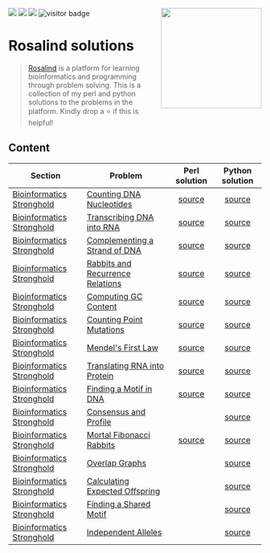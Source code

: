 <img src="https://img.shields.io/badge/Language-Perl-blue.svg" style="zoom:100%;" /> <img src="https://img.shields.io/badge/Language-Python-yellow.svg" style="zoom:100%;" /> <img src="https://img.shields.io/badge/Total_Solved-15-brightgreen.svg" style="zoom:100%;" /> <img src="https://visitor-badge.glitch.me/badge?page_id=carlga.rosalind-solutions&right_color=red&left_text=Total%20Visits" alt="visitor badge"/>
<img src="http://rosalind.info/static/img/logo.png?v=1560257990"  width=200 align="right">

# Rosalind solutions

> [Rosalind](http://rosalind.info/about/) is a platform for learning bioinformatics and programming through problem solving.
> This is a collection of my perl and python solutions to the problems in the platform. 
> Kindly drop a :star: if this is helpful!


## Content

| Section                                                               | Problem                                                                | Perl solution                                                                                                                        | Python solution                                                                                                                      |
|-----------------------------------------------------------------------|------------------------------------------------------------------------|:------------------------------------------------------------------------------------------------------------------------------------:|:------------------------------------------------------------------------------------------------------------------------------------:|
| [Bioinformatics Stronghold](http://rosalind.info/problems/list-view/) | [Counting DNA Nucleotides](http://rosalind.info/problems/dna/)         | [source](https://github.com/carlga/rosalind-solutions/blob/main/Bioinformatics%20Stronghold/001_Counting_DNA_Nucleotides.pl)         | [source](https://github.com/carlga/rosalind-solutions/blob/main/Bioinformatics%20Stronghold/001_Counting_DNA_Nucleotides.py)         |
| [Bioinformatics Stronghold](http://rosalind.info/problems/list-view/) | [Transcribing DNA into RNA](http://rosalind.info/problems/rna/)        | [source](https://github.com/carlga/rosalind-solutions/blob/main/Bioinformatics%20Stronghold/002_Transcribing_DNA_into_RNA.pl)        | [source](https://github.com/carlga/rosalind-solutions/blob/main/Bioinformatics%20Stronghold/002_Transcribing_DNA_into_RNA.py)        |
| [Bioinformatics Stronghold](http://rosalind.info/problems/list-view/) | [Complementing a Strand of DNA](http://rosalind.info/problems/revc/)   | [source](https://github.com/carlga/rosalind-solutions/blob/main/Bioinformatics%20Stronghold/003_Complementing_a_Strand_of_DNA.pl)    | [source](https://github.com/carlga/rosalind-solutions/blob/main/Bioinformatics%20Stronghold/003_Complementing_a_Strand_of_DNA.py)    |
| [Bioinformatics Stronghold](http://rosalind.info/problems/list-view/) | [Rabbits and Recurrence Relations](http://rosalind.info/problems/fib/) | [source](https://github.com/carlga/rosalind-solutions/blob/main/Bioinformatics%20Stronghold/004_Rabbits_and_Recurrence_Relations.pl) | [source](https://github.com/carlga/rosalind-solutions/blob/main/Bioinformatics%20Stronghold/004_Rabbits_and_Recurrence_Relations.py) |
| [Bioinformatics Stronghold](http://rosalind.info/problems/list-view/) | [Computing GC Content](http://rosalind.info/problems/gc/)              | [source](https://github.com/carlga/rosalind-solutions/blob/main/Bioinformatics%20Stronghold/005_Computing_GC_Content.pl)             | [source](https://github.com/carlga/rosalind-solutions/blob/main/Bioinformatics%20Stronghold/005_Computing_GC_Content.py)             |
| [Bioinformatics Stronghold](http://rosalind.info/problems/list-view/) | [Counting Point Mutations](http://rosalind.info/problems/hamm/)        | [source](https://github.com/carlga/rosalind-solutions/blob/main/Bioinformatics%20Stronghold/006_Counting_Point_Mutations.pl)         | [source](https://github.com/carlga/rosalind-solutions/blob/main/Bioinformatics%20Stronghold/006_Counting_Point_Mutations.py)         |
| [Bioinformatics Stronghold](http://rosalind.info/problems/list-view/) | [Mendel's First Law](http://rosalind.info/problems/iprb/) | [source](https://github.com/carlga/rosalind-solutions/blob/main/Bioinformatics%20Stronghold/007_Mendels_First_Law.pl) | [source](https://github.com/carlga/rosalind-solutions/blob/main/Bioinformatics%20Stronghold/007_Mendels_First_Law.py) |
| [Bioinformatics Stronghold](http://rosalind.info/problems/list-view/) | [Translating RNA into Protein](http://rosalind.info/problems/prot/) | [source](https://github.com/carlga/rosalind-solutions/blob/main/Bioinformatics%20Stronghold/008_Translating_RNA_into_Protein.pl) | [source](https://github.com/carlga/rosalind-solutions/blob/main/Bioinformatics%20Stronghold/008_Translating_RNA_into_Protein.py) |
| [Bioinformatics Stronghold](http://rosalind.info/problems/list-view/) | [Finding a Motif in DNA](http://rosalind.info/problems/subs/) | [source](https://github.com/carlga/rosalind-solutions/blob/main/Bioinformatics%20Stronghold/009_Finding_a_Motif_in_DNA.pl) | [source](https://github.com/carlga/rosalind-solutions/blob/main/Bioinformatics%20Stronghold/009_Finding_a_Motif_in_DNA.py) |
| [Bioinformatics Stronghold](http://rosalind.info/problems/list-view/) | [Consensus and Profile](http://rosalind.info/problems/cons/) | []() | [source](https://github.com/carlga/rosalind-solutions/blob/main/Bioinformatics%20Stronghold/010_Consensus_and_Profile.py) |
| [Bioinformatics Stronghold](http://rosalind.info/problems/list-view/) | [Mortal Fibonacci Rabbits](http://rosalind.info/problems/fibd/) | [source](https://github.com/carlga/rosalind-solutions/blob/main/Bioinformatics%20Stronghold/011_Mortal_Fibonacci_Rabbits.pl) | [source](https://github.com/carlga/rosalind-solutions/blob/main/Bioinformatics%20Stronghold/011_Mortal_Fibonacci_Rabbits.py) |
| [Bioinformatics Stronghold](http://rosalind.info/problems/list-view/) | [Overlap Graphs](https://rosalind.info/problems/grph/) | []() | [source](https://github.com/carlga/rosalind-solutions/blob/main/Bioinformatics%20Stronghold/012_Overlap_Graphs.py) |
| [Bioinformatics Stronghold](http://rosalind.info/problems/list-view/) | [Calculating Expected Offspring](https://rosalind.info/problems/iev/) | []() | [source](https://github.com/carlga/rosalind-solutions/blob/main/Bioinformatics%20Stronghold/013_Calculating_Expected_Offspring.py) |
| [Bioinformatics Stronghold](http://rosalind.info/problems/list-view/) | [Finding a Shared Motif](https://rosalind.info/problems/lcsm/) | []() | [source](https://github.com/carlga/rosalind-solutions/blob/main/Bioinformatics%20Stronghold/014_Finding_a_Shared_Motif.py) |
| [Bioinformatics Stronghold](http://rosalind.info/problems/list-view/) | [Independent Alleles](https://rosalind.info/problems/lia/) | []() | [source](https://github.com/carlga/rosalind-solutions/blob/main/Bioinformatics%20Stronghold/015_Independent_Alleles.py) |
